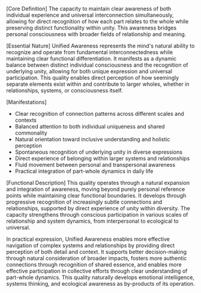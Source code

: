 [Core Definition]
The capacity to maintain clear awareness of both individual experience and universal interconnection simultaneously, allowing for direct recognition of how each part relates to the whole while preserving distinct functionality within unity. This awareness bridges personal consciousness with broader fields of relationship and meaning.

[Essential Nature]
Unified Awareness represents the mind's natural ability to recognize and operate from fundamental interconnectedness while maintaining clear functional differentiation. It manifests as a dynamic balance between distinct individual consciousness and the recognition of underlying unity, allowing for both unique expression and universal participation. This quality enables direct perception of how seemingly separate elements exist within and contribute to larger wholes, whether in relationships, systems, or consciousness itself.

[Manifestations]
- Clear recognition of connection patterns across different scales and contexts
- Balanced attention to both individual uniqueness and shared commonality
- Natural orientation toward inclusive understanding and holistic perception
- Spontaneous recognition of underlying unity in diverse expressions
- Direct experience of belonging within larger systems and relationships
- Fluid movement between personal and transpersonal awareness
- Practical integration of part-whole dynamics in daily life

[Functional Description]
This quality operates through a natural expansion and integration of awareness, moving beyond purely personal reference points while maintaining clear functional boundaries. It develops through progressive recognition of increasingly subtle connections and relationships, supported by direct experience of unity within diversity. The capacity strengthens through conscious participation in various scales of relationship and system dynamics, from interpersonal to ecological to universal.

In practical expression, Unified Awareness enables more effective navigation of complex systems and relationships by providing direct perception of both detail and context. It supports better decision-making through natural consideration of broader impacts, fosters more authentic connections through recognition of shared essence, and enables more effective participation in collective efforts through clear understanding of part-whole dynamics. This quality naturally develops emotional intelligence, systems thinking, and ecological awareness as by-products of its operation.